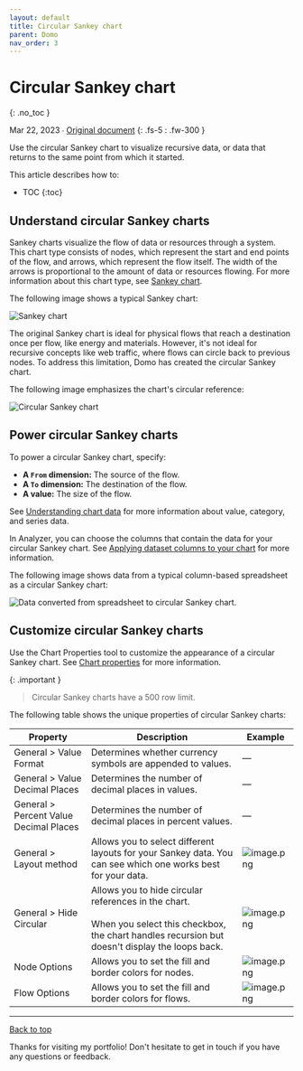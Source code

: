 ```yaml
---
layout: default
title: Circular Sankey chart
parent: Domo
nav_order: 3
---
```


# Circular Sankey chart
{: .no_toc }

Mar 22, 2023 ∙ [Original document](https://domo-support.domo.com/s/article/000005155?language=en_US)
{: .fs-5 : .fw-300 }

Use the circular Sankey chart to visualize recursive data, or data that returns to the same point from which it started.

This article describes how to:

- TOC
{:toc}

## Understand circular Sankey charts

Sankey charts visualize the flow of data or resources through a system. This chart type consists of nodes, which represent the start and end points of the flow, and arrows, which represent the flow itself. The width of the arrows is proportional to the amount of data or resources flowing. For more information about this chart type, see [Sankey chart](https://domo-support.domo.com/s/article/360043429273?language=en_US).

The following image shows a typical Sankey chart:

![Sankey chart](https://github.com/haileytapia/portfolio/assets/78626762/6f89c694-a97b-4aa0-b8c9-f3a4a05a911b)

The original Sankey chart is ideal for physical flows that reach a destination once per flow, like energy and materials. However, it's not ideal for recursive concepts like web traffic, where flows can circle back to previous nodes. To address this limitation, Domo has created the circular Sankey chart.

The following image emphasizes the chart's circular reference:

![Circular Sankey chart](https://github.com/haileytapia/portfolio/assets/78626762/95b4b813-cf06-4b18-b068-266c803bc387)

## Power circular Sankey charts

To power a circular Sankey chart, specify:

* **A `From` dimension:** The source of the flow.
* **A `To` dimension:** The destination of the flow.
* **A value:** The size of the flow.

See [Understanding chart data](https://domo-support.domo.com/s/article/360043428693?language=en_US) for more information about value, category, and series data.

In Analyzer, you can choose the columns that contain the data for your circular Sankey chart. See [Applying dataset columns to your chart](https://domo-support.domo.com/s/article/360043428713?language=en_US) for more information.

The following image shows data from a typical column-based spreadsheet as a circular Sankey chart:

![Data converted from spreadsheet to circular Sankey chart.](https://github.com/haileytapia/portfolio/assets/78626762/ccb84f53-8b9d-44b8-b083-5a82cdb5925c)

## Customize circular Sankey charts

Use the Chart Properties tool to customize the appearance of a circular Sankey chart. See [Chart properties](https://domo-support.domo.com/s/article/360042925374?language=en_US) for more information.

{:  .important }
> Circular Sankey charts have a 500 row limit.

The following table shows the unique properties of circular Sankey charts:

| Property | Description | Example |
| --- | --- | --- |
| General > Value Format | Determines whether currency symbols are appended to values. | — |
| General > Value Decimal Places | Determines the number of decimal places in values. | — |
| General > Percent Value Decimal Places | Determines the number of decimal places in percent values. | — |
| General > Layout method | Allows you to select different layouts for your Sankey data. You can see which one works best for your data. | ![image.png](https://domo-support.domo.com/servlet/rtaImage?eid=ka05w00000128YR&feoid=00N5w00000Ri7BU&refid=0EM5w000006u8ej) |
| General > Hide Circular | Allows you to hide circular references in the chart. <br> <br> When you select this checkbox, the chart handles recursion but doesn't display the loops back. | ![image.png](https://domo-support.domo.com/servlet/rtaImage?eid=ka05w00000128YR&feoid=00N5w00000Ri7BU&refid=0EM5w000006u8eo) |
| Node Options | Allows you to set the fill and border colors for nodes. | ![image.png](https://domo-support.domo.com/servlet/rtaImage?eid=ka05w00000128YR&feoid=00N5w00000Ri7BU&refid=0EM5w000006u8eQ) |
| Flow Options | Allows you to set the fill and border colors for flows. | ![image.png](https://domo-support.domo.com/servlet/rtaImage?eid=ka05w00000128YR&feoid=00N5w00000Ri7BU&refid=0EM5w000006u8ey) |

---

[Back to top](#top)

Thanks for visiting my portfolio! Don't hesitate to get in touch if you have any questions or feedback.
